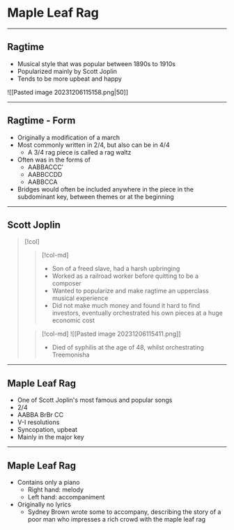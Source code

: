 
# Maple Leaf Rag

---

## Ragtime

<split even>

- Musical style that was popular between 1890s to 1910s
- Popularized mainly by Scott Joplin
- Tends to be more upbeat and happy

![[Pasted image 20231206115158.png|50]]

</split>

---

## Ragtime - Form

- Originally a modification of a march
- Most commonly written in 2/4, but also can be in 4/4
	- A 3/4 rag piece is called a rag waltz
- Often was in the forms of
	- AABBACCC′
	- AABBCCDD
	- AABBCCA
- Bridges would often be included anywhere in the piece in the subdominant key, between themes or at the beginning

---

## Scott Joplin

> [!col]
>> [!col-md]
>> - Son of a freed slave, had a harsh upbringing
>> - Worked as a railroad worker before quitting to be a composer
>> - Wanted to popularize and make ragtime an upperclass musical experience
>> - Did not make much money and found it hard to find investors, eventually orchestrated his own pieces at a huge economic cost
>
>> [!col-md]
>> ![[Pasted image 20231206115411.png]]
>> - Died of syphilis at the age of 48, whilst orchestrating Treemonisha

---

## Maple Leaf Rag

- One of Scott Joplin's most famous and popular songs
- 2/4
- AABBA BrBr CC
- V-I resolutions
- Syncopation, upbeat
- Mainly in the major key

---

## Maple Leaf Rag

- Contains only a piano
	- Right hand: melody
	- Left hand: accompaniment
- Originally no lyrics
	- Sydney Brown wrote some to accompany, describing the story of a poor man who impresses a rich crowd with the maple leaf rag
